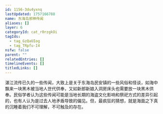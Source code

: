 ```yaml
---
id: 1156-3du4yxnq
lastUpdated: 1757166788
name: 东海岛邪神传闻
aliases: []
layer: 6
categoryId: cat_r0rzgkOi
tagIds:
  - tag_GzQaUIog
  - tag_TRpfu-I4
nsfw: false
parent: ""
relatedEntries: []
timelineEvents: []
titledLinks: []
---
```


湛江流传已久的一些传闻，大致上是关于东海岛民安镇的一些风俗和怪谈，如海中飘来一块黑木被当地人世代供奉，又如新郎新娘入洞房床头也需要放一块黑木供奉。民俗学者认为这些传闻可能是当地长期的海盗文化影响和祭祀方式的差异引起的，也有人认为是过去人地矛盾导致的偏见。但，最疯狂的猜想，就是海面之下真的沉睡着我们不可理解，不可触及的存在。